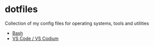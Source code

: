 # dotfiles

Collection of my config files for operating systems, tools and utilities

- [Bash](.bashrc)
- [VS Code / VS Codium](./vscode/)
